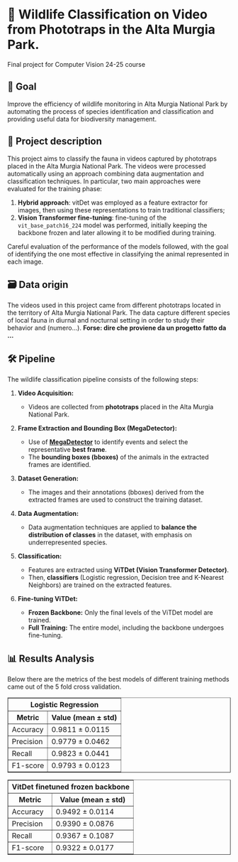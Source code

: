 # 🦊 Wildlife Classification on Video from Phototraps in the Alta Murgia Park.
Final project for Computer Vision 24-25 course 

## 🎯 Goal 
Improve the efficiency of wildlife monitoring in Alta Murgia National Park by automating the process of species identification and classification and providing useful data for biodiversity management.

## 📝 Project description

This project aims to classify the fauna in videos captured by phototraps placed in the Alta Murgia National Park. 
The videos were processed automatically using an approach combining data augmentation and classification techniques. In particular, two main approaches were evaluated for the training phase:

1. **Hybrid approach**: vitDet was employed as a feature extractor for images, then using these representations to train traditional classifiers;
2. **Vision Transformer fine-tuning**: fine-tuning of the `vit_base_patch16_224` model was performed, initially keeping the backbone frozen and later allowing it to be modified during training.

Careful evaluation of the performance of the models followed, with the goal of identifying the one most effective in classifying the animal represented in each image.

## 🗃️ Data origin 
The videos used in this project came from different phototraps located in the territory of Alta Murgia National Park. The data capture different species of local fauna in diurnal and nocturnal setting in order to study their behavior and (numero...).
**Forse: dire che proviene da un progetto fatto da ...**
## 🛠️ Pipeline

The wildlife classification pipeline consists of the following steps:

1.  **Video Acquisition:**
    * Videos are collected from **phototraps** placed in the Alta Murgia National Park.

2.  **Frame Extraction and Bounding Box (MegaDetector):**
    * Use of [**MegaDetector**](https://github.com/microsoft/CameraTraps/tree/main) to identify events and select the representative **best frame**.
    * The **bounding boxes (bboxes)** of the animals in the extracted frames are identified.

3.  **Dataset Generation:**
    * The images and their annotations (bboxes) derived from the extracted frames are used to construct the training dataset.

4.  **Data Augmentation:**
    * Data augmentation techniques are applied to **balance the distribution of classes** in the dataset, with emphasis on underrepresented species.

5.  **Classification:**
    * Features are extracted using **ViTDet (Vision Transformer Detector)**.
    * Then, **classifiers** (Logistic regression, Decision tree and K-Nearest Neighbors) are trained on the extracted features.

6.  **Fine-tuning ViTDet:**
    * **Frozen Backbone:** Only the final levels of the ViTDet model are trained.
    * **Full Training:** The entire model, including the backbone undergoes fine-tuning.

## 📊 Results Analysis
Below there are the metrics of the best models of different training methods came out of the 5 fold cross validation.
<div align="center">
  <table border="1">
    <tr>
      <th colspan="2" align="center"><b>Logistic Regression</b></th>
    </tr>
    <tr>
      <th>Metric</th>
      <th>Value (mean ± std)</th>
    </tr>
    <tr>
      <td>Accuracy</td>
      <td>0.9811 ± 0.0115</td>
    </tr>
    <tr>
      <td>Precision</td>
      <td>0.9779 ± 0.0462</td>
    </tr>
    <tr>
      <td>Recall</td>
      <td>0.9823 ± 0.0441</td>
    </tr>
    <tr>
      <td>F1-score</td>
      <td>0.9793 ± 0.0123</td>
    </tr>
  </table>
</div>

<div align="center">
  <table border="1">
    <tr>
      <th colspan="2" align="center"><b>VitDet finetuned frozen backbone</b></th>
    </tr>
    <tr>
      <th>Metric</th>
      <th>Value (mean ± std)</th>
    </tr>
    <tr>
      <td>Accuracy</td>
      <td>0.9492 ± 0.0114</td>
    </tr>
    <tr>
      <td>Precision</td>
      <td>0.9390 ± 0.0876</td>
    </tr>
    <tr>
      <td>Recall</td>
      <td>0.9367 ± 0.1087</td>
    </tr>
    <tr>
      <td>F1-score</td>
      <td>0.9322 ± 0.0177</td>
    </tr>
  </table>
</div>

